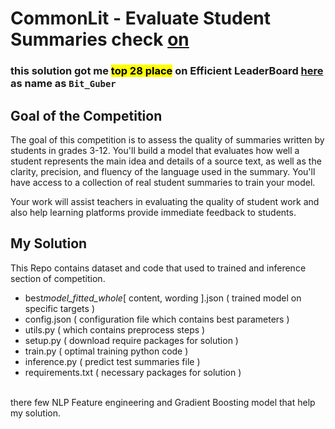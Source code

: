 # CommonLit - Evaluate Student Summaries check [on](https://www.kaggle.com/competitions/commonlit-evaluate-student-summaries)

### this solution got me <mark>top 28 place</mark> on Efficient LeaderBoard [here](https://www.kaggle.com/code/ryanholbrook/evaluate-student-summaries-efficiency-lb) as name as `Bit_Guber`

## Goal of the Competition

The goal of this competition is to assess the quality of summaries written by students in grades 3-12. You'll build a model that evaluates how well a student represents the main idea and details of a source text, as well as the clarity, precision, and fluency of the language used in the summary. You'll have access to a collection of real student summaries to train your model.

Your work will assist teachers in evaluating the quality of student work and also help learning platforms provide immediate feedback to students.

## My Solution

This Repo contains dataset and code that used to trained and inference section of competition.

- best*model_fitted_whole*[ content, wording ].json ( trained model on specific targets )
- config.json ( configuration file which contains best parameters )
- utils.py ( which contains preprocess steps )
- setup.py ( download require packages for solution )
- train.py ( optimal training python code )
- inference.py ( predict test summaries file )
- requirements.txt ( necessary packages for solution )

<br>
there few NLP Feature engineering and Gradient Boosting model that help my solution.
